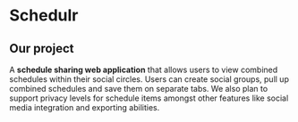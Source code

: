 # Schedulr

## Our project
A **schedule sharing web application** that allows users to view combined schedules within their social circles. Users can create social groups, pull up combined schedules and save them on separate tabs. We also plan to support privacy levels for schedule items amongst other features like social media integration and exporting abilities.